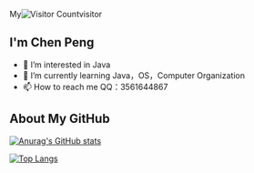 <!---
CN-xiaoxiao/CN-xiaoxiao is a ✨ special ✨ repository because its `README.md` (this file) appears on your GitHub profile.
You can click the Preview link to take a look at your changes.
--->
My![Visitor Count](https://profile-counter.glitch.me/CN-xiaoxiao/count.svg)visitor
## I'm Chen Peng
- 👀 I’m interested in Java
- 🌱 I’m currently learning Java，OS，Computer Organization
- 📫 How to reach me QQ：3561644867

## About My GitHub
[![Anurag's GitHub stats](https://github-readme-stats.vercel.app/api?username=CN-xiaoxiao)](https://github.com/anuraghazra/github-readme-stats)

[![Top Langs](https://github-readme-stats.vercel.app/api/top-langs/?username=CN-xiaoxiao&hide=javascript,html,css)](https://github.com/anuraghazra/github-readme-stats) 
